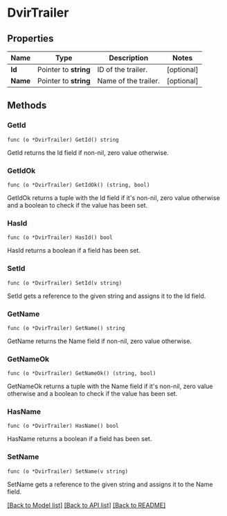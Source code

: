 # DvirTrailer

## Properties

Name | Type | Description | Notes
------------ | ------------- | ------------- | -------------
**Id** | Pointer to **string** | ID of the trailer. | [optional] 
**Name** | Pointer to **string** | Name of the trailer. | [optional] 

## Methods

### GetId

`func (o *DvirTrailer) GetId() string`

GetId returns the Id field if non-nil, zero value otherwise.

### GetIdOk

`func (o *DvirTrailer) GetIdOk() (string, bool)`

GetIdOk returns a tuple with the Id field if it's non-nil, zero value otherwise
and a boolean to check if the value has been set.

### HasId

`func (o *DvirTrailer) HasId() bool`

HasId returns a boolean if a field has been set.

### SetId

`func (o *DvirTrailer) SetId(v string)`

SetId gets a reference to the given string and assigns it to the Id field.

### GetName

`func (o *DvirTrailer) GetName() string`

GetName returns the Name field if non-nil, zero value otherwise.

### GetNameOk

`func (o *DvirTrailer) GetNameOk() (string, bool)`

GetNameOk returns a tuple with the Name field if it's non-nil, zero value otherwise
and a boolean to check if the value has been set.

### HasName

`func (o *DvirTrailer) HasName() bool`

HasName returns a boolean if a field has been set.

### SetName

`func (o *DvirTrailer) SetName(v string)`

SetName gets a reference to the given string and assigns it to the Name field.


[[Back to Model list]](../README.md#documentation-for-models) [[Back to API list]](../README.md#documentation-for-api-endpoints) [[Back to README]](../README.md)


